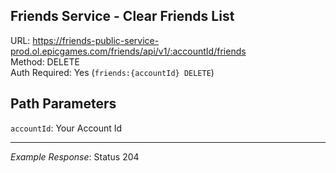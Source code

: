 ## Friends Service - Clear Friends List

URL: https://friends-public-service-prod.ol.epicgames.com/friends/api/v1/:accountId/friends \
Method: DELETE \
Auth Required: Yes (`friends:{accountId} DELETE`)

## Path Parameters

`accountId`: Your Account Id

---

_Example Response_: Status 204
